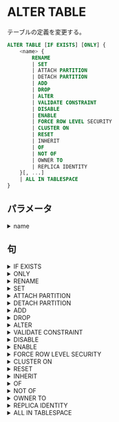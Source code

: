 # ALTER TABLE

テーブルの定義を変更する。

```sql
ALTER TABLE [IF EXISTS] [ONLY] {
    <name> {
        RENAME
        | SET
        | ATTACH PARTITION
        | DETACH PARTITION
        | ADD
        | DROP
        | ALTER
        | VALIDATE CONSTRAINT
        | DISABLE
        | ENABLE
        | FORCE ROW LEVEL SECURITY
        | CLUSTER ON
        | RESET
        | INHERIT
        | OF
        | NOT OF
        | OWNER TO
        | REPLICA IDENTITY
    }[, ...]
    | ALL IN TABLESPACE
}
```

## パラメータ

<details><summary>name</summary>

変更対象となる既存のテーブル名

</details>

## 句

<details><summary>IF EXISTS</summary>

```sql
IF EXISTS
```

</details>

<details><summary>ONLY</summary>

```sql
ONLY
```

</details>

<details><summary>RENAME</summary>

```sql
RENAME [[COLUMN] <column_name>| CONSTRAINT] TO
```

### パラメータ

<details><summary>column_name</summary>
</details>

### 句

<details><summary>COLUMN</summary>

```sql
COLUMN
```

</details>

<details><summary>CONSTRAINT</summary>

```sql
CONSTRAINT <constraint_name>
```

</details>

<details><summary>TO</summary>

```sql
TO <new_name>
```

### パラメータ

<details><summary>new_name</summary>
</details>

</details>

</details>

<details><summary>SET</summary>

```sql
SET {
    SCHEMA
    | WITHOUT CLUSTER
    | WITHOUT OIDS
    | TABLESPACE
    | {LOGGED | UNLOGGED}
    | (<storage_parameter>[= <value>][, ...])
}
```

### パラメータ

<details><summary>storage_parameter</summary>
</details>

<details><summary>value</summary>
</details>

### 句

<details><summary>SCHEMA</summary>

```sql
SCHEMA <new_schema>
```

#### パラメータ

<details><summary>new_schema</summary>
</details>

</details>

<details><summary>WITHOUT CLUSTER</summary>

```sql
WITHOUT CLUSTER
```

</details>

<details><summary>WITHOUT OIDS</summary>

```sql
WITHOUT OIDS
```

</details>

<details><summary>TABLESPACE</summary>

```sql
TABLESPACE <new_tablespace>
```

#### パラメータ

<details><summary>new_tablespace</summary>
</details>

</details>

<details><summary>LOGGED</summary>

```sql
LOGGED
```

</details>

<details><summary>UNLOGGED</summary>

```sql
UNLOGGED
```

</details>

</details>

<details><summary>ATTACH PARTITION</summary>

```sql
ATTACH PARTITION <partition_name> {FOR VALUES | DEFAULT}
```

### パラメータ

<details><summary>partition_name</summary>
</details>

### 句

<details><summary>FOR VALUES</summary>

```sql
FOR VALUES {IN | FROM | TO | WITH}
```

#### 句

<details><summary>IN</summary>

```sql
IN (<partition_bound_expr>[, ...])
```

##### パラメータ

<details><summary>partition_bound_expr</summary>
</details>

</details>

<details><summary>FROM</summary>

```sql
FROM ({<partition_bound_expr> | MINVALUE | MAXVALUE}[, ...])
```

##### パラメータ

<details><summary>partition_bound_expr</summary>
</details>

</details>

<details><summary>TO</summary>

```sql
TO ({<partition_bound_expr> | MINVALUE | MAXVALUE}[, ...])
```

##### パラメータ

<details><summary>partition_bound_expr</summary>
</details>

</details>

<details><summary>WITH</summary>

```sql
WITH (MODULUS <numeric_literal>, REMAINDER <numeric_literal>)
```

</details>

</details>

<details><summary>DEFAULT</summary>

```sql
DEFAULT
```

</details>

</details>

<details><summary>DETACH PARTITION</summary>

```sql
DETACH PARTITION <partition_name>
```

### パラメータ

<details><summary>partition_name</summary>
</details>

</details>

<details><summary>ADD</summary>

```sql
ADD {
    [COLUMN] [IF NOT EXISTS] <column_name> <data_type>
        [COLLATE] [<column_constraint>]
    | <table_constraint> [NOT VALID]
}
```

### パラメータ

<details><summary>column_name</summary>
</details>

<details><summary>data_type</summary>
</details>

<details><summary>column_constraint</summary>
</details>

<details><summary>table_constraint</summary>
</details>

### 句

<details><summary>COLUMN</summary>

```sql
COLUMN
```

</details>

<details><summary>IF NOT EXISTS</summary>

```sql
IF NOT EXISTS
```

</details>

<details><summary>COLLATE</summary>

```sql
COLLATE <collation>
```

#### パラメータ

<details><summary>collation</summary>
</details>

</details>

<details><summary>NOT VALID</summary>

```sql
NOT VALID
```

</details>

</details>

<details><summary>DROP</summary>

```sql
DROP {
    [COLUMN] [IF EXISTS] <column_name>
    | CONSTRAINT
} [RESTRICT | CASCADE]
```

### パラメータ

<details><summary>column_name</summary>
</details>

### 句

<details><summary>IF EXISTS</summary>

```sql
IF EXISTS
```

</details>

<details><summary>CONSTRAINT</summary>

```sql
CONSTRAINT [IF EXISTS] <constraint_name>
```

### パラメータ

<details><summary>constraint_name</summary>
</details>

### 句

<details><summary>IF EXISTS</summary>

```sql
IF EXISTS
```

</details>

</details>

<details><summary>RESTRICT</summary>

```sql
RESTRICT
```

</details>

<details><summary>CASCADE</summary>

```sql
CASCADE
```

</details>

</details>

<details><summary>ALTER</summary>

```sql
ALTER {
    [COLUMN] <column_name> {
        TYPE
        | SET
        | ADD GENERATED
        | DROP
        | RESET
    }
}
```

### パラメータ

<details><summary>column_name</summary>
</details>

### 句

<details><summary>TYPE</summary>

```sql
[SET DATA] TYPE <data_type> [COLLATE] [USING]
```

#### パラメータ

<details><summary>data_type</summary>
</details>

#### 句

<details><summary>SET DATA</summary>

```sql
SET DATA
```

</details>

<details><summary>COLLATE</summary>

```sql
COLLATE <collation>
```

##### パラメータ

<details><summary>collation</summary>
</details>

</details>

<details><summary>USING</summary>

```sql
USING <expression>
```

## パラメータ

<details><summary>expression</summary>
</details>

</details>

</details>

<details><summary>SET</summary>

```sql
SET {
    DEFAULT
    | STATISTICS
    | STORAGE
    | ({<attribute_option> = <value>}[, ...])
}
```

#### 句

<details><summary>DEFAULT</summary>

```sql
DEFAULT <expression>
```

##### パラメータ

<details><summary>expression</summary>
</details>

</details>

<details><summary>STATISTICS</summary>

```sql
STATISTICS <integer>
```

##### パラメータ

<details><summary>integer</summary>
</details>

</details>

<details><summary>STORAGE</summary>

```sql
STORAGE {PLAIN | EXTERNAL | EXTENDED | MAIN}
```

##### 句

<details><summary>PLAIN</summary>

```sql
PLAIN
```

</details>

<details><summary>EXTENDED</summary>

```sql
EXTENDED
```

</details>

<details><summary>MAIN</summary>

```sql
MAIN
```

</details>

</details>

</details>

<details><summary>ADD GENERATED</summary>

```sql
ADD GENERATED {ALWAYS | BY DEFUALT} AS IDENTITY
```

### パラメータ

<details><summary>ALWAYS</summary>

```sql
ALWAYS
```

</details>

<details><summary>BY DEFAULT</summary>

```sql
BY DEFAULT
```

</details>

<details><summary>AS IDENTITY</summary>

```sql
AS IDENTITY [(<sequence_options>)]
```

##### パラメータ

<details><summary>sequence_options</summary>
</details>

</details>

</details>

<details><summary>DROP</summary>

```sql
DROP {DEFAULT | IDENTITY}
```

#### 句

<details><summary>DEFAULT</summary>

```sql
DEFAULT
```

</details>

<details><summary>IDENTITY</summary>

```sql
IDENTITY [IF EXISTS]
```

##### 句

<details><summary>IF EXISTS</summary>

```sql
IF EXISTS
```

</details>

</details>

</details>

<details><summary>RESET</summary>

```sql
RESET (<attribute_option>[, ...])
```

#### パラメータ

<details><summary>attribute_option</summary>
</details>

</details>

</details>

<details><summary>VALIDATE CONSTRAINT</summary>

```sql
VALIDATE CONSTRAINT <constraint_name>
```

### パラメータ

<details><summary>constraint_name</summary>
</details>

</details>

<details><summary>DISABLE</summary>

```sql
DISABLE {TRIGGER | RULE | ROW LEVEL SECURITY}
```

### 句

<details><summary>TRIGGER</summary>

```sql
TRIGGER [<trigger_name> | ALL | USER]
```

#### パラメータ

<details><summary>trigger_name</summary>
</details>

#### 句

<details><summary>ALL</summary>

```sql
ALL
```

</details>

<details><summary>USER</summary>

```sql
USER
```

</details>

</details>

<details><summary>RULE</summary>

```sql
RULE <rewrite_rule_name>
```

#### パラメータ

<details><summary>rewrite_rule_name</summary>
</details>

</details>

<details><summary>ROW LEVEL SECURITY</summary>

```sql
ROW LEVEL SECURITY
```

</details>

</details>

<details><summary>ENABLE</summary>

```sql
ENABLE {
    [REPLICA | ALWAYS] {TRIGGER | RULE}
    | ROW LEVEL SECURITY
}
```

### 句

<details><summary>REPLICA</summary>

```sql
REPLICA
```

</details>

<details><summary>ALWAYS</summary>

```sql
ALWAYS
```

</details>

<details><summary>TRIGGER</summary>

```sql
TRIGGER {<trigger_name> | ALL | USER}
```

</details>

<details><summary>RULE</summary>

```sql
RULE <rewrite_rule_name>
```

</details>

<details><summary>ROW LEVEL SECURITY</summary>

```sql
ROW LEVEL SECURITY
```

</details>

</details>

<details><summary>FORCE ROW LEVEL SECURITY</summary>

```sql
[NO] FORCE ROW LEVEL SECURITY
```

</details>

<details><summary>CLUSTER ON</summary>

```sql
CLUSTER ON <index_name>
```

### パラメータ

<details><summary>index_name</summary>
</details>

</details>

<details><summary>RESET</summary>

```sql
RESET (<storage_parameter>, ...)
```

### パラメータ

<details><summary>storage_parameter</summary>
</details>

</details>

<details><summary>INHERIT</summary>

```sql
INHERIT <parent_table>
```

### パラメータ

<details><summary>parent_table</summary>
</details>

</details>

<details><summary>OF</summary>

```sql
OF <type_name>
```

### パラメータ　

<details><summary>type_name</summary>
</details>

</details>

<details><summary>NOT OF</summary>

```sql
NOT OF
```

</details>

<details><summary>OWNER TO</summary>

```sql
OWNER TO {<new_owner> | CURRENT_USER | SESSION_USER}
```

### パラメータ

<details><summary>new_owner</summary>
</details>

### 句

<details><summary>CURRENT_USER</summary>
</details>

<details><summary>SESSION_USER</summary>
</details>

</details>

<details><summary>REPLICA IDENTITY</summary>

```sql
REPLICA IDENTITY {DEFAULT | USING INDEX | FULL | NOTHING}
```

### 句

<details><summary>DEFAULT</summary>

```sql
DEFAULT
```

</details>

<details><summary>USING INDEX</summary>

```sql
USING INDEX <index_name>
```

</details>

<details><summary>FULL</summary>

```sql
FULL
```

</details>

<details><summary>NOTHING</summary>

```sql
NOTHING
```

</details>

</details>

<details><summary>ALL IN TABLESPACE</summary>

```sql
ALL IN TABLE SPACE <name> [OWNED BY]
```

### パラメータ

<details><summary>name</summary>
</details>

### 句

<details><summary>OWNED BY</summary>

```sql
OWNED BY <role_name>[, ...]
```

</details>

</details>
